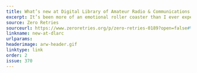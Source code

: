 ```yaml
---
title: What’s new at Digital Library of Amateur Radio & Communications — February 2025
excerpt: It’s been more of an emotional roller coaster than I ever expected.
source: Zero Retries
sourceurl: https://www.zeroretries.org/p/zero-retries-0189?open=false#%C2%A7whats-new-at-digital-library-of-amateur-radio-and-communications-february
linkname: new-at-dlarc
urlparams: 
headerimage: arw-header.gif
linktype: link
order: 2
issue: 370
---
```

